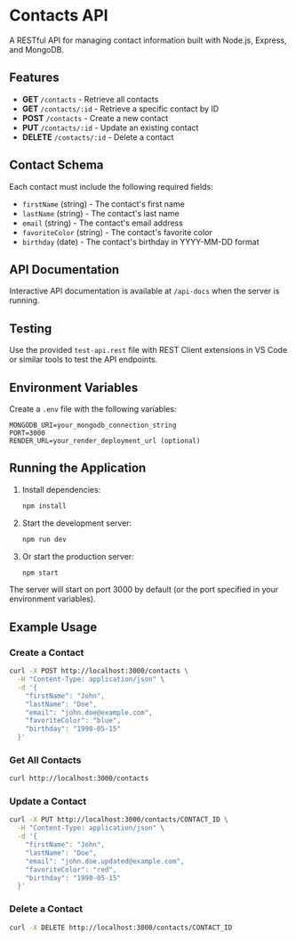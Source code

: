 # Contacts API

A RESTful API for managing contact information built with Node.js, Express, and MongoDB.

## Features

- **GET** `/contacts` - Retrieve all contacts
- **GET** `/contacts/:id` - Retrieve a specific contact by ID
- **POST** `/contacts` - Create a new contact
- **PUT** `/contacts/:id` - Update an existing contact
- **DELETE** `/contacts/:id` - Delete a contact

## Contact Schema

Each contact must include the following required fields:

- `firstName` (string) - The contact's first name
- `lastName` (string) - The contact's last name
- `email` (string) - The contact's email address
- `favoriteColor` (string) - The contact's favorite color
- `birthday` (date) - The contact's birthday in YYYY-MM-DD format

## API Documentation

Interactive API documentation is available at `/api-docs` when the server is running.

## Testing

Use the provided `test-api.rest` file with REST Client extensions in VS Code or similar tools to test the API endpoints.

## Environment Variables

Create a `.env` file with the following variables:

```
MONGODB_URI=your_mongodb_connection_string
PORT=3000
RENDER_URL=your_render_deployment_url (optional)
```

## Running the Application

1. Install dependencies:

   ```bash
   npm install
   ```

2. Start the development server:

   ```bash
   npm run dev
   ```

3. Or start the production server:
   ```bash
   npm start
   ```

The server will start on port 3000 by default (or the port specified in your environment variables).

## Example Usage

### Create a Contact

```bash
curl -X POST http://localhost:3000/contacts \
  -H "Content-Type: application/json" \
  -d '{
    "firstName": "John",
    "lastName": "Doe",
    "email": "john.doe@example.com",
    "favoriteColor": "blue",
    "birthday": "1990-05-15"
  }'
```

### Get All Contacts

```bash
curl http://localhost:3000/contacts
```

### Update a Contact

```bash
curl -X PUT http://localhost:3000/contacts/CONTACT_ID \
  -H "Content-Type: application/json" \
  -d '{
    "firstName": "John",
    "lastName": "Doe",
    "email": "john.doe.updated@example.com",
    "favoriteColor": "red",
    "birthday": "1990-05-15"
  }'
```

### Delete a Contact

```bash
curl -X DELETE http://localhost:3000/contacts/CONTACT_ID
```

